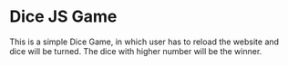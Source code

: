 # Dice JS Game 

This is a simple Dice Game, in which user has to reload the website and dice will be turned. The dice with higher number will be the winner. 
